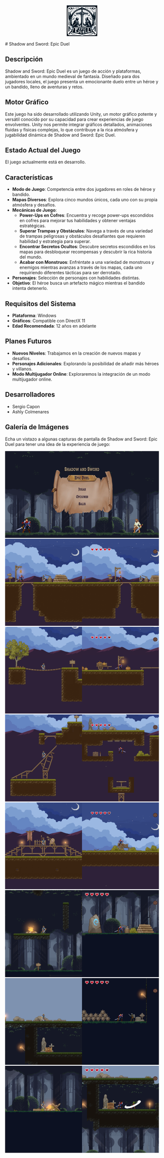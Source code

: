 <p align="center">
  <img src="Assets\Pictures\logo1.png" width="100" height="100">
</p>
# Shadow and Sword: Epic Duel

## Descripción
Shadow and Sword: Epic Duel es un juego de acción y plataformas, ambientado en un mundo medieval de fantasía. Diseñado para dos jugadores locales, el juego presenta un emocionante duelo entre un héroe y un bandido, lleno de aventuras y retos.

## Motor Gráfico
Este juego ha sido desarrollado utilizando Unity, un motor gráfico potente y versátil conocido por su capacidad para crear experiencias de juego envolventes. Unity nos permite integrar gráficos detallados, animaciones fluidas y físicas complejas, lo que contribuye a la rica atmósfera y jugabilidad dinámica de Shadow and Sword: Epic Duel.

## Estado Actual del Juego
El juego actualmente está en desarrollo.

## Características
- **Modo de Juego**: Competencia entre dos jugadores en roles de héroe y bandido.
- **Mapas Diversos**: Explora cinco mundos únicos, cada uno con su propia atmósfera y desafíos.
- **Mecánicas de Juego**:
  - **Power-Ups en Cofres**: Encuentra y recoge power-ups escondidos en cofres para mejorar tus habilidades y obtener ventajas estratégicas.
  - **Superar Trampas y Obstáculos**: Navega a través de una variedad de trampas peligrosas y obstáculos desafiantes que requieren habilidad y estrategia para superar.
  - **Encontrar Secretos Ocultos**: Descubre secretos escondidos en los mapas para desbloquear recompensas y descubrir la rica historia del mundo.
  - **Acabar con Monstruos**: Enfréntate a una variedad de monstruos y enemigos mientras avanzas a través de los mapas, cada uno requiriendo diferentes tácticas para ser derrotado.
- **Personajes**: Selección de personajes con habilidades distintas.
- **Objetivo**: El héroe busca un artefacto mágico mientras el bandido intenta detenerlo.

## Requisitos del Sistema
- **Plataforma**: Windows
- **Gráficos**: Compatible con DirectX 11
- **Edad Recomendada**: 12 años en adelante

## Planes Futuros
- **Nuevos Niveles**: Trabajamos en la creación de nuevos mapas y desafíos.
- **Personajes Adicionales**: Explorando la posibilidad de añadir más héroes y villanos.
- **Modo Multijugador Online**: Exploraremos la integración de un modo multijugador online.
  
## Desarrolladores
- Sergio Capon
- Ashly Colmenares

## Galería de Imágenes
Echa un vistazo a algunas capturas de pantalla de Shadow and Sword: Epic Duel para tener una idea de la experiencia de juego:

![Descripción de la Imagen 1](Assets/Pictures/menu.png)
![Descripción de la Imagen 2](Assets/Pictures/imagen1.png)
![Descripción de la Imagen 3](Assets/Pictures/imagen2.png)
![Descripción de la Imagen 4](Assets/Pictures/imagen3.png)
![Descripción de la Imagen 5](Assets/Pictures/imagen4.png)
![Descripción de la Imagen 6](Assets/Pictures/imagen5.png)
![Descripción de la Imagen 7](Assets/Pictures/imagen6.png)
![Descripción de la Imagen 8](Assets/Pictures/imagen7.png)

